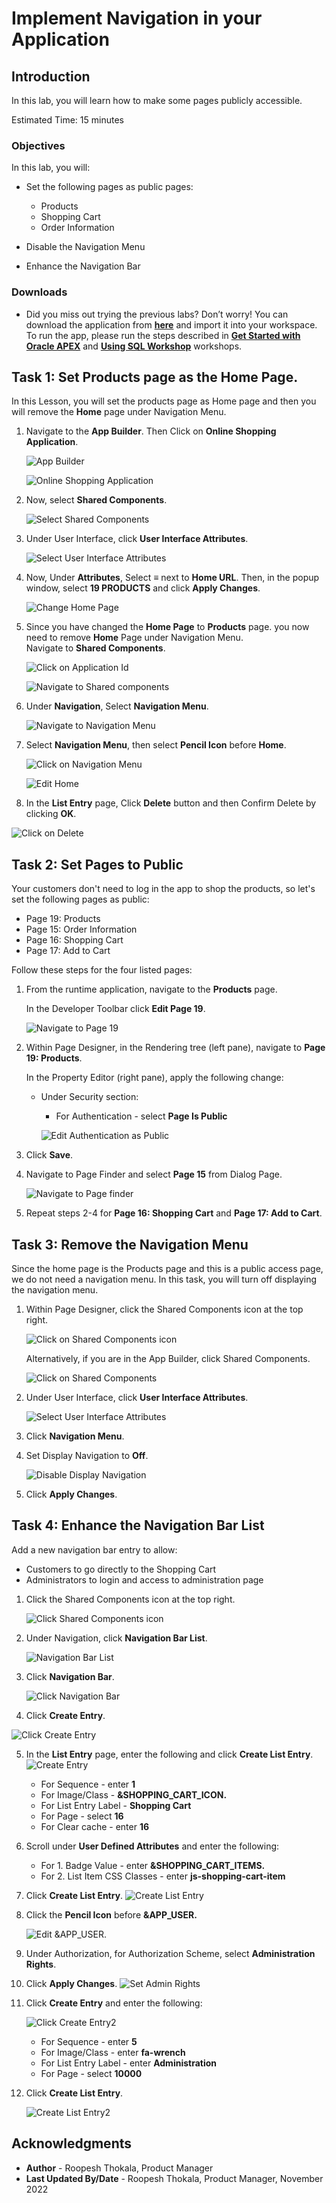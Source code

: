 # Implement Navigation in your Application

## Introduction

In this lab, you will learn how to make some pages publicly accessible.

<!--
Watch the video below for a quick walk through of the lab.

[](youtube:lwQ3lvul9iE)
-->

Estimated Time: 15 minutes

### Objectives
In this lab, you will:
- Set the following pages as public pages:
    - Products
    - Shopping Cart
    - Order Information

- Disable the Navigation Menu

- Enhance the Navigation Bar

### Downloads

- Did you miss out trying the previous labs? Don’t worry! You can download the application from **[here](files/online-shopping-cart-7.sql)** and import it into your workspace. To run the app, please run the steps described in **[Get Started with Oracle APEX](https://apexapps.oracle.com/pls/apex/r/dbpm/livelabs/run-workshop?p210_wid=3509)** and **[Using SQL Workshop](https://apexapps.oracle.com/pls/apex/r/dbpm/livelabs/run-workshop?p210_wid=3524)** workshops.

## Task 1: Set Products page as the Home Page.

In this Lesson, you will set the products page as Home page and then you will remove the **Home** page under Navigation Menu.

1. Navigate to the **App Builder**. Then Click on **Online Shopping Application**.

    ![App Builder](images/navigate-to-osa1.png " ")

    ![Online Shopping Application](images/navigate-to-osa2.png " ")

2. Now, select **Shared Components**.

    ![Select Shared Components](images/navigate-t-sc1.png " ")

3. Under User Interface, click **User Interface Attributes**.

    ![Select User Interface Attributes](./images/select-uia.png " ")

4. Now, Under **Attributes**, Select **≡** next to **Home URL**. Then, in the popup window, select **19 PRODUCTS** and click **Apply Changes**.

    ![Change Home Page](./images/change-home-page.png " ")

5. Since you have changed the **Home Page** to **Products** page. you now need to remove **Home** Page under Navigation Menu.  
Navigate to **Shared Components**.

    ![Click on Application Id](./images/navigate-to-sc2.png " ")

    ![Navigate to Shared components](./images/navigate-to-sc3.png " ")

6. Under **Navigation**, Select **Navigation Menu**.

    ![Navigate to Navigation Menu](./images/select-navigation-menu.png " ")

7. Select **Navigation Menu**, then select **Pencil Icon** before **Home**.

    ![Click on Navigation Menu](./images/select-navigation-menu1.png " ")

    ![Edit Home](./images/edit-home1.png " ")

8. In the **List Entry** page, Click **Delete** button and then Confirm Delete by clicking **OK**.

  ![Click on Delete](./images/delete-home-entry1.png " ")

## Task 2: Set Pages to Public
Your customers don't need to log in the app to shop the products, so let's set the following pages as public:
- Page 19: Products
- Page 15: Order Information
- Page 16: Shopping Cart
- Page 17: Add to Cart

Follow these steps for the four listed pages:

1. From the runtime application, navigate to the **Products** page.

    In the Developer Toolbar click **Edit Page 19**.

    ![Navigate to Page 19](./images/navigate-to-page19.png " ")

2. Within Page Designer, in the Rendering tree (left pane), navigate to  **Page 19: Products**.

    In the Property Editor (right pane), apply the following change:
    - Under Security section:
        - For Authentication - select **Page Is Public**  

      ![Edit Authentication as Public](./images/edit-page19.png " ")

3. Click **Save**.

4. Navigate to Page Finder and select **Page 15** from Dialog Page.

    ![Navigate to Page finder](./images/navigate-to-page-finder.png " ")

5. Repeat steps 2-4 for **Page 16: Shopping Cart** and **Page 17: Add to Cart**.

## Task 3: Remove the Navigation Menu
Since the home page is the Products page and this is a public access page, we do not need a navigation menu.
In this task, you will turn off displaying the navigation menu.

1. Within Page Designer, click the Shared Components icon at the top right.

    ![Click on Shared Components icon](./images/click-sc-icon.png " ")

   Alternatively, if you are in the App Builder, click Shared Components.

   ![Click on Shared Components](./images/navigate-t-sc1.png " ")

2. Under User Interface, click **User Interface Attributes**.

    ![Select User Interface Attributes](./images/select-uia1.png " ")

3. Click **Navigation Menu**.

4. Set Display Navigation to **Off**.

    ![Disable Display Navigation](./images/nav-menu-disp-off.png " ")

5. Click **Apply Changes**.

## Task 4: Enhance the Navigation Bar List

Add a new navigation bar entry to allow:
- Customers to go directly to the Shopping Cart
- Administrators to login and access to administration page

1. Click the Shared Components icon at the top right.

    ![Click Shared Components icon](./images/click-sc-icon1.png " ")
2. Under Navigation, click **Navigation Bar List**.

    ![Navigation Bar List](./images/navigation-bar.png " ")

3. Click **Navigation Bar**.

    ![Click Navigation Bar](./images/navigation-bar1.png " ")

4. Click **Create Entry**.

  ![Click Create Entry](./images/create-entry1.png " ")

5. In the **List Entry** page, enter the following and click **Create List Entry**.
  ![Create Entry](./images/create-entry2.png " ")

   - For Sequence - enter **1**
   - For Image/Class - **&SHOPPING\_CART\_ICON.**
   - For List Entry Label - **Shopping Cart**
   - For Page - select **16**
   - For Clear cache - enter **16**


6. Scroll under **User Defined Attributes** and enter the following:
    - For 1. Badge Value - enter  **&SHOPPING\_CART\_ITEMS.**
    - For 2. List Item CSS Classes - enter **js-shopping-cart-item**

7. Click **Create List Entry**.
    ![Create List Entry](./images/create-entry3.png " ")

8. Click the **Pencil Icon** before **&APP_USER.**

    ![Edit &APP_USER.](./images/click-app-user.png " ")

9. Under Authorization, for Authorization Scheme, select **Administration Rights**.

10. Click **Apply Changes**.
    ![Set Admin Rights](./images/set-admin-rights.png " ")

11. Click **Create Entry**  and enter the following:

    ![Click Create Entry2](./images/create-entry11.png " ")

    - For Sequence - enter **5**
    - For Image/Class - enter **fa-wrench**
    - For List Entry Label - enter **Administration**
    - For Page - select **10000**


12. Click **Create List Entry**.

    ![Create List Entry2](./images/create-entry12.png " ")
<!--
You now know how to enhance and mantain both navigation menu and navigation bar. You may now **proceed to the next lab**.-->
## **Acknowledgments**

- **Author** - Roopesh Thokala, Product Manager
- **Last Updated By/Date** - Roopesh Thokala, Product Manager, November 2022
